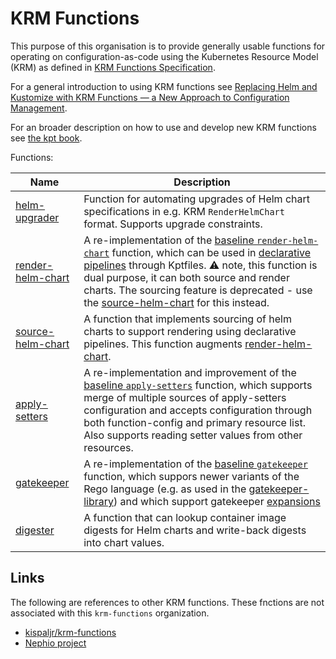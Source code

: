 # KRM Functions

This purpose of this organisation is to provide generally usable
functions for operating on configuration-as-code using the Kubernetes
Resource Model (KRM) as defined in [KRM Functions
Specification](https://github.com/kubernetes-sigs/kustomize/blob/master/cmd/config/docs/api-conventions/functions-spec.md).

For a general introduction to using KRM functions see [Replacing Helm and Kustomize with KRM Functions — a New Approach to Configuration Management](https://medium.com/@michael.vittrup.larsen/replacing-helm-and-kustomize-with-krm-functions-a-new-approach-to-configuration-management-676212cc1332).

For an broader description on how to use and develop new KRM functions see [the kpt book](https://kpt.dev/book/).

Functions:

| Name | Description |
| ---- | ----------- |
| [helm-upgrader](https://github.com/krm-functions/catalog/blob/main/docs/helm-upgrader.md) | Function for automating upgrades of Helm chart specifications in e.g. KRM `RenderHelmChart` format. Supports upgrade constraints. |
| [render-helm-chart](https://github.com/krm-functions/catalog/blob/main/docs/render-helm-chart.md) | A re-implementation of the [baseline `render-helm-chart`](https://catalog.kpt.dev/render-helm-chart/v0.2/) function, which can be used in [declarative pipelines](https://kpt.dev/book/04-using-functions/01-declarative-function-execution) through Kptfiles. :warning: note, this function is dual purpose, it can both source and render charts. The sourcing feature is deprecated - use the [source-helm-chart](https://github.com/krm-functions/catalog/blob/main/docs/source-helm-chart.md) for this instead. |
| [source-helm-chart](https://github.com/krm-functions/catalog/blob/main/docs/source-helm-chart.md) | A function that implements sourcing of helm charts to support rendering using declarative pipelines. This function augments [render-helm-chart](docs/render-helm-chart.md). |
| [apply-setters](https://github.com/krm-functions/catalog/blob/main/docs/apply-setters.md) | A re-implementation and improvement of the [baseline `apply-setters`](https://catalog.kpt.dev/apply-setters/v0.2/) function, which supports merge of multiple sources of apply-setters configuration and accepts configuration through both function-config and primary resource list. Also supports reading setter values from other resources. |
| [gatekeeper](https://github.com/krm-functions/gatekeeper) | A re-implementation of the [baseline `gatekeeper`](https://catalog.kpt.dev/gatekeeper/v0.2/) function, which suppors newer variants of the Rego language (e.g. as used in the [gatekeeper-library](https://github.com/open-policy-agent/gatekeeper-library)) and which support gatekeeper [expansions](https://open-policy-agent.github.io/gatekeeper/website/docs/expansion) |
| [digester](https://github.com/krm-functions/catalog/blob/main/docs/digester.md) | A function that can lookup container image digests for Helm charts and write-back digests into chart values. |

## Links

The following are references to other KRM functions. These fnctions
are not associated with this `krm-functions` organization.

- [kispaljr/krm-functions](https://github.com/kispaljr/krm-functions)
- [Nephio project](https://github.com/nephio-project/nephio/tree/main/krm-functions)
